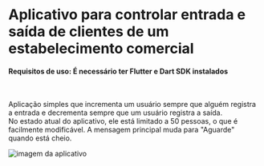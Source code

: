 # Aplicativo para controlar entrada e saída de clientes de um estabelecimento comercial


<h4>Requisitos de uso: É necessário ter Flutter e Dart SDK instalados</h4> <br>
<p>Aplicação simples que incrementa um usuário sempre que alguém registra a entrada e decrementa sempre que um usuário registra a saída. <br> 
No estado atual do aplicativo, ele está limitado a 50 pessoas, o que é facilmente modificável. A mensagem principal muda para "Aguarde" quando está cheio.</p>

<img src="./assets/app.contador.png.png" alt="imagem da aplicativo">